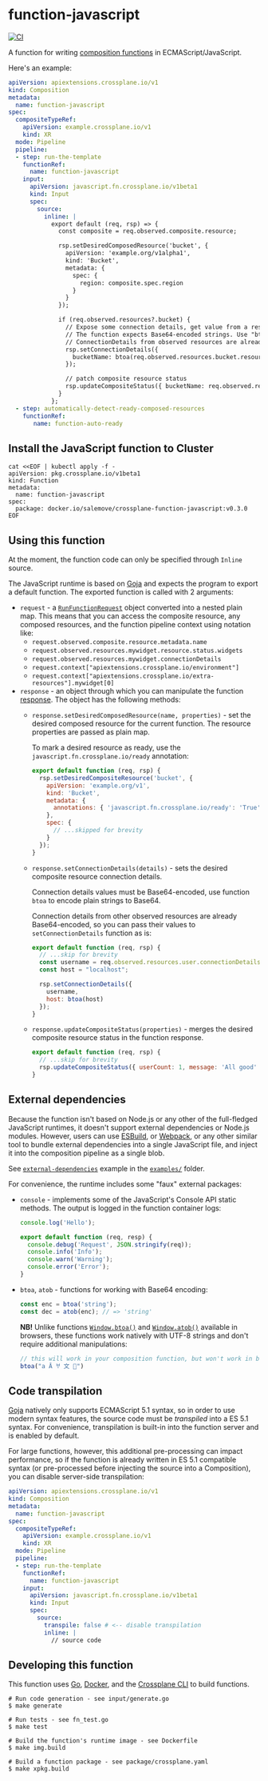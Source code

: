 # function-javascript

[![CI](https://github.com/salemove/crossplane-function-javascript/actions/workflows/ci.yml/badge.svg)](https://github.com/salemove/crossplane-function-javascript/actions/workflows/ci.yml)

A function for writing [composition functions][functions] in ECMAScript/JavaScript.

Here's an example:
```yaml
apiVersion: apiextensions.crossplane.io/v1
kind: Composition
metadata:
  name: function-javascript
spec:
  compositeTypeRef:
    apiVersion: example.crossplane.io/v1
    kind: XR
  mode: Pipeline
  pipeline:
  - step: run-the-template
    functionRef:
      name: function-javascript
    input:
      apiVersion: javascript.fn.crossplane.io/v1beta1
      kind: Input
      spec:
        source:
          inline: |
            export default (req, rsp) => {
              const composite = req.observed.composite.resource;

              rsp.setDesiredComposedResource('bucket', {
                apiVersion: 'example.org/v1alpha1',
                kind: 'Bucket',
                metadata: {
                  spec: {
                    region: composite.spec.region
                  }
                }
              });

              if (req.observed.resources?.bucket) {
                // Expose some connection details, get value from a resource generated within this function.
                // The function expects Base64-encoded strings. Use "btoa" function to encode plain strings.
                // ConnectionDetails from observed resources are already Base64-encoded.
                rsp.setConnectionDetails({
                  bucketName: btoa(req.observed.resources.bucket.resource.metadata.name) 
                });

                // patch composite resource status
                rsp.updateCompositeStatus({ bucketName: req.observed.resources.bucket.resource.metadata.name });
              }
            };
  - step: automatically-detect-ready-composed-resources
    functionRef:
       name: function-auto-ready
```

## Install the JavaScript function to Cluster

```shell
cat <<EOF | kubectl apply -f -
apiVersion: pkg.crossplane.io/v1beta1
kind: Function
metadata:
  name: function-javascript
spec:
  package: docker.io/salemove/crossplane-function-javascript:v0.3.0
EOF
```

## Using this function

At the moment, the function code can only be specified through `Inline` source.

The JavaScript runtime is based on [Goja][goja] and expects the program to export
a default function. The exported function is called with 2 arguments:
* `request` - a [`RunFunctionRequest`][req] object converted into a nested plain map.
  This means that you can access the composite resource, any composed resources, and
  the function pipeline context using notation like:
  * `request.observed.composite.resource.metadata.name`
  * `request.observed.resources.mywidget.resource.status.widgets`
  * `request.observed.resources.mywidget.connectionDetails`
  * `request.context["apiextensions.crossplane.io/environment"]`
  * `request.context["apiextensions.crossplane.io/extra-resources"].mywidget[0]`
* `response` - an object through which you can manipulate the function [response][resp].
   The object has the following methods:
   * `response.setDesiredComposedResource(name, properties)` - set the desired composed
     resource for the current function. The resource properties are passed as plain map.

     To mark a desired resource as ready, use the `javascript.fn.crossplane.io/ready` annotation:
     ```javascript
     export default function (req, rsp) {
       rsp.setDesiredCompositeResource('bucket', {
         apiVersion: 'example.org/v1',
         kind: 'Bucket',
         metadata: {
           annotations: { 'javascript.fn.crossplane.io/ready': 'True' }
         },
         spec: {
           // ...skipped for brevity
         }
       });
     }
     ```
   * `response.setConnectionDetails(details)` - sets the desired composite resource
     connection details.

     Connection details values must be Base64-encoded, use function `btoa` to encode
     plain strings to Base64.

     Connection details from other observed resources are already Base64-encoded, so
     you can pass their values to `setConnectionDetails` function as is:
     ```javascript
     export default function (req, rsp) {
       // ...skip for brevity
       const username = req.observed.resources.user.connectionDetails.username;
       const host = "localhost";

       rsp.setConnectionDetails({
         username,
         host: btoa(host)
       });
     }
     ```
   * `response.updateCompositeStatus(properties)` - merges the desired composite resource status in the
     function response.
     ```javascript
     export default function (req, rsp) {
       // ...skip for brevity
       rsp.updateCompositeStatus({ userCount: 1, message: 'All good' })
     }
     ```

## External dependencies

Because the function isn't based on Node.js or any other of the full-fledged JavaScript runtimes, it
doesn't support external dependencies or Node.js modules. However, users can use [ESBuild][esbuild],
or [Webpack][webpack], or any other similar tool to bundle external dependencies into a single JavaScript
file, and inject it into the composition pipeline as a single blob.

See [`external-dependencies`](examples/external-dependencies) example in the [`examples/`](./examples) folder.

For convenience, the runtime includes some "faux" external packages:

* `console` - implements some of the JavaScript's Console API static methods. The output is logged in the
  function container logs:
  ```javascript
  console.log('Hello');

  export default function (req, resp) {
    console.debug('Request', JSON.stringify(req));
    console.info('Info');
    console.warn('Warning');
    console.error('Error');
  }
  ```
* `btoa`, `atob` - functions for working with Base64 encoding:
  ```javascript
  const enc = btoa('string');
  const dec = atob(enc); // => 'string'
  ```

  **NB!** Unlike functions [`Window.btoa()`][base64] and [`Window.atob()`][base64] available
  in browsers, these functions work natively with UTF-8 strings and don't require additional
  manipulations:
  ```javascript
  // this will work in your composition function, but won't work in browsers
  btoa("a Ā 𐀀 文 🦄")
  ```
  
## Code transpilation

[Goja][goja] natively only supports ECMAScript 5.1 syntax, so in order to use modern syntax features,
the source code must be _transpiled_ into a ES 5.1 syntax. For convenience, transpilation is built-in
into the function server and is enabled by default.

For large functions, however, this additional pre-processing can impact performance, so if the function 
is already written in ES 5.1 compatible syntax (or pre-processed before injecting the source into a Composition),
you can disable server-side transpilation:

```yaml
apiVersion: apiextensions.crossplane.io/v1
kind: Composition
metadata:
  name: function-javascript
spec:
  compositeTypeRef:
    apiVersion: example.crossplane.io/v1
    kind: XR
  mode: Pipeline
  pipeline:
  - step: run-the-template
    functionRef:
      name: function-javascript
    input:
      apiVersion: javascript.fn.crossplane.io/v1beta1
      kind: Input
      spec:
        source:
          transpile: false # <-- disable transpilation
          inline: |
            // source code
```

## Developing this function

This function uses [Go][go], [Docker][docker], and the [Crossplane CLI][cli] to
build functions.

```shell
# Run code generation - see input/generate.go
$ make generate

# Run tests - see fn_test.go
$ make test

# Build the function's runtime image - see Dockerfile
$ make img.build

# Build a function package - see package/crossplane.yaml
$ make xpkg.build
```

[functions]: https://docs.crossplane.io/latest/concepts/composition-functions
[go]: https://go.dev
[function guide]: https://docs.crossplane.io/knowledge-base/guides/write-a-composition-function-in-go
[package docs]: https://pkg.go.dev/github.com/crossplane/function-sdk-go
[docker]: https://www.docker.com
[cli]: https://docs.crossplane.io/latest/cli
[goja]: https://github.com/dop251/goja
[req]: https://buf.build/crossplane/crossplane/docs/main:apiextensions.fn.proto.v1beta1#apiextensions.fn.proto.v1beta1.RunFunctionRequest
[resp]: https://buf.build/crossplane/crossplane/docs/main:apiextensions.fn.proto.v1beta1#apiextensions.fn.proto.v1beta1.RunFunctionResponse
[esbuild]: https://esbuild.github.io/
[webpack]: https://webpack.js.org/
[base64]: https://developer.mozilla.org/en-US/docs/Glossary/Base64
[Babel]: https://babeljs.io/
